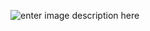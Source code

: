![enter image description here](https://files.realpython.com/media/Python_Exceptions_Watermark.47f814fbeced.jpg)
<!--stackedit_data:
eyJoaXN0b3J5IjpbLTEyMTI5OTc1OTAsLTE5Mzk2ODMwOCwtMT
IxMDM4OTYwOCw0OTgyOTAyOTUsLTcwNjY3NTkxNCwtMzkzMDIy
MjAyLDczODk4NTY3MSw5NjQ2MjIzNjUsLTE0NzAzMTk0ODZdfQ
==
-->